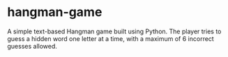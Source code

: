 # hangman-game
A simple text-based Hangman game built using Python. The player tries to guess a hidden word one letter at a time, with a maximum of 6 incorrect guesses allowed.
